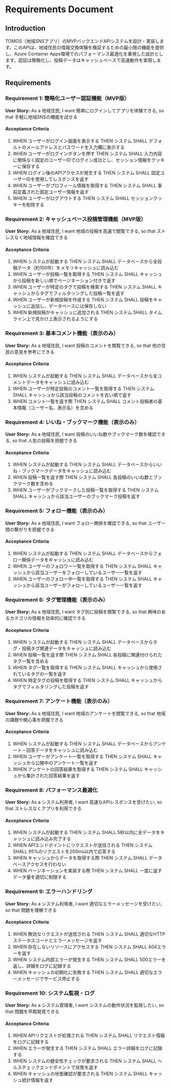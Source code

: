 # Requirements Document

## Introduction

TOMOS（地域SNSアプリ）のMVPバックエンドAPIシステムを設計・実装します。このAPIは、地域住民の情報交換体験を検証するための最小限の機能を提供し、Azure Container Apps環境でのパフォーマンス最適化を重視した設計とします。認証は簡略化し、投稿データはキャッシュベースで高速動作を実現します。

## Requirements

### Requirement 1: 簡略化ユーザー認証機能（MVP版）

**User Story:** As a 地域住民, I want 簡単にログインしてアプリを体験できる, so that 手軽に地域SNSの機能を試せる

#### Acceptance Criteria

1. WHEN ユーザーがログイン画面を表示する THEN システム SHALL デフォルトのメールアドレスとパスワードを入力欄に表示する
2. WHEN ユーザーがログインボタンを押す THEN システム SHALL 入力内容に関係なく固定のユーザーIDでログイン成功とし、セッション情報をクッキーに保存する
3. WHEN ログイン後のAPIアクセスが発生する THEN システム SHALL 固定ユーザーIDを使用してレスポンスを返す
4. WHEN ユーザーがプロフィール情報を取得する THEN システム SHALL 事前定義された固定ユーザー情報を返す
5. WHEN ユーザーがログアウトする THEN システム SHALL セッションクッキーを削除する

### Requirement 2: キャッシュベース投稿管理機能（MVP版）

**User Story:** As a 地域住民, I want 地域の投稿を高速で閲覧できる, so that ストレスなく地域情報を確認できる

#### Acceptance Criteria

1. WHEN システムが起動する THEN システム SHALL データベースから全投稿データ（約100件）をメモリキャッシュに読み込む
2. WHEN ユーザーが投稿一覧を取得する THEN システム SHALL キャッシュから投稿を新しい順でページネーション付きで返す
3. WHEN ユーザーが特定のタグで投稿を検索する THEN システム SHALL キャッシュからタグでフィルタリングした投稿一覧を返す
4. WHEN ユーザーが新規投稿を作成する THEN システム SHALL 投稿をキャッシュに追加し、データベースには保存しない
5. WHEN 新規投稿がキャッシュに追加される THEN システム SHALL タイムライン上で見かけ上表示されるようにする

### Requirement 3: 基本コメント機能（表示のみ）

**User Story:** As a 地域住民, I want 投稿のコメントを閲覧できる, so that 他の住民の意見を参考にできる

#### Acceptance Criteria

1. WHEN システムが起動する THEN システム SHALL データベースから全コメントデータをキャッシュに読み込む
2. WHEN ユーザーが特定投稿のコメント一覧を取得する THEN システム SHALL キャッシュから該当投稿のコメントを古い順で返す
3. WHEN コメント一覧を返す際 THEN システム SHALL コメント投稿者の基本情報（ユーザー名、表示名）を含める

### Requirement 4: いいね・ブックマーク機能（表示のみ）

**User Story:** As a 地域住民, I want 投稿のいいね数やブックマーク数を確認できる, so that 人気の投稿を把握できる

#### Acceptance Criteria

1. WHEN システムが起動する THEN システム SHALL データベースからいいね・ブックマークデータをキャッシュに読み込む
2. WHEN 投稿一覧を返す際 THEN システム SHALL 各投稿のいいね数とブックマーク数を含める
3. WHEN ユーザーがブックマークした投稿一覧を取得する THEN システム SHALL キャッシュから該当ユーザーのブックマーク投稿を返す

### Requirement 5: フォロー機能（表示のみ）

**User Story:** As a 地域住民, I want フォロー関係を確認できる, so that ユーザー間の繋がりを把握できる

#### Acceptance Criteria

1. WHEN システムが起動する THEN システム SHALL データベースからフォロー関係データをキャッシュに読み込む
2. WHEN ユーザーのフォロワー一覧を取得する THEN システム SHALL キャッシュから該当ユーザーをフォローしているユーザー一覧を返す
3. WHEN ユーザーのフォロー中一覧を取得する THEN システム SHALL キャッシュから該当ユーザーがフォローしているユーザー一覧を返す

### Requirement 6: タグ管理機能（表示のみ）

**User Story:** As a 地域住民, I want タグ別に投稿を閲覧できる, so that 興味のあるカテゴリの情報を効率的に確認できる

#### Acceptance Criteria

1. WHEN システムが起動する THEN システム SHALL データベースからタグ・投稿タグ関連データをキャッシュに読み込む
2. WHEN 投稿一覧を返す際 THEN システム SHALL 各投稿に関連付けられたタグ一覧を含める
3. WHEN タグ一覧を取得する THEN システム SHALL キャッシュから使用されているタグの一覧を返す
4. WHEN 特定タグの投稿を取得する THEN システム SHALL キャッシュからタグでフィルタリングした投稿を返す

### Requirement 7: アンケート機能（表示のみ）

**User Story:** As a 地域住民, I want 地域のアンケートを閲覧できる, so that 地域の課題や関心事を把握できる

#### Acceptance Criteria

1. WHEN システムが起動する THEN システム SHALL データベースからアンケート・回答データをキャッシュに読み込む
2. WHEN ユーザーがアンケート一覧を取得する THEN システム SHALL キャッシュから公開中のアンケート一覧を返す
3. WHEN アンケートの回答結果を取得する THEN システム SHALL キャッシュから集計された回答結果を返す

### Requirement 8: パフォーマンス最適化

**User Story:** As a システム利用者, I want 高速なAPIレスポンスを受けたい, so that ストレスなくアプリを利用できる

#### Acceptance Criteria

1. WHEN システムが起動する THEN システム SHALL 5秒以内に全データをキャッシュに読み込み完了する
2. WHEN APIエンドポイントにリクエストが送信される THEN システム SHALL 95%のリクエストを200ms以内で応答する
3. WHEN キャッシュからデータを取得する際 THEN システム SHALL データベースアクセスを行わない
4. WHEN ページネーションを実装する際 THEN システム SHALL 一度に返すデータ量を適切に制限する

### Requirement 9: エラーハンドリング

**User Story:** As a システム利用者, I want 適切なエラーメッセージを受けたい, so that 問題を理解できる

#### Acceptance Criteria

1. WHEN 無効なリクエストが送信される THEN システム SHALL 適切なHTTPステータスコードとエラーメッセージを返す
2. WHEN 存在しないリソースにアクセスする THEN システム SHALL 404エラーを返す
3. WHEN システム内部エラーが発生する THEN システム SHALL 500エラーを返し、詳細をログに記録する
4. WHEN キャッシュの初期化に失敗する THEN システム SHALL 適切なエラーメッセージでサービス停止する

### Requirement 10: システム監視・ログ

**User Story:** As a システム管理者, I want システムの動作状況を監視したい, so that 問題を早期発見できる

#### Acceptance Criteria

1. WHEN APIリクエストが処理される THEN システム SHALL リクエスト情報をログに記録する
2. WHEN エラーが発生する THEN システム SHALL エラー詳細をログに記録する
3. WHEN システムの健全性チェックが要求される THEN システム SHALL ヘルスチェックエンドポイントで状態を返す
4. WHEN キャッシュの状態確認が要求される THEN システム SHALL キャッシュ統計情報を返す